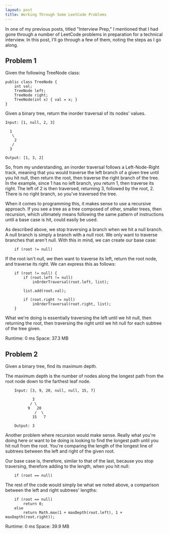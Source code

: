 ```yaml
---
layout: post
title: Working Through Some LeetCode Problems 
---
```


In one of my previous posts, titled "Interview Prep," I mentioned that I had gone through a number of LeetCode problems in preparation for a technical interview. In this post, I'll go through a few of them, noting the steps as I go along. 

## Problem 1 

Given the following TreeNode class: 

    public class TreeNode {
        int val;
        TreeNode left;
        TreeNode right;
        TreeNode(int x) { val = x; }
    }
    
Given a binary tree, return the inorder traversal of its nodes' values.

    Input: [1, null, 2, 3] 
    
      1
       \
        2
       /
      3 
      
    Output: [1, 3, 2] 

So, from my understanding, an inorder traversal follows a Left-Node-Right track, meaning that you would traverse the left branch of a given tree until you hit null, then return the root, then traverse the right branch of the tree. 
In the example, since 1 has no left branch, you return 1, then traverse its right. The left of 2 is then traversed, returning 3, followed by the root, 2. There is no right branch, so you've traversed the tree. 

When it comes to programming this, it makes sense to use a recursive approach. If you see a tree as a tree composed of other, smaller trees, then recursion, which ultimately means following the same pattern of instructions until a base case is hit, could easily be used.  

As described above, we stop traversing a branch when we hit a null branch. A null branch is simply a branch with a null root. We only want to traverse branches that aren't null. With this in mind, we can create our base case: 

        if (root != null) 
        
If the root isn't null, we then want to traverse its left, return the root node, and traverse its right. We can express this as follows: 

        if (root != null) {
            if (root.left != null)
                inOrderTraversal(root.left, list);
            
            list.add(root.val); 
            
            if (root.right != null) 
                inOrderTraversal(root.right, list); 
        }

What we're doing is essentially traversing the left until we hit null, then returning the root, then traversing the right until we hit null for each subtree of the tree given.

Runtime: 0 ms 
Space: 37.3 MB


## Problem 2 

Given a binary tree, find its maximum depth.

The maximum depth is the number of nodes along the longest path from the root node down to the farthest leaf node.

        Input: [3, 9, 20, null, null, 15, 7] 
        
                3
               / \
              9   20
                 /  \
                15   7
            
        Output: 3 

Another problem where recursion would make sense. Really what you're doing here or want to be doing is looking to find the longest path until you hit null from the root. You're comparing the length of the longest line of subtrees between the left and right of the given root. 

Our base case is, therefore, similar to that of the last, because you stop traversing, therefore adding to the length, when you hit null: 

        if (root == null)


The rest of the code would simply be what we noted above, a comparison between the left and right subtrees' lengths: 

        if (root == null)
            return 0;
        else
            return Math.max(1 + maxDepth(root.left), 1 + maxDepth(root.right));
            

Runtime: 0 ms
Space: 39.9 MB 

